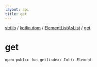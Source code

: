 ```yaml
---
layout: api
title: get
---
```

[stdlib](../../index.html) / [kotlin.dom](../index.html) / [ElementListAsList](index.html) / [get](get.html)

# get

```
open public fun get(index: Int): Element
```
